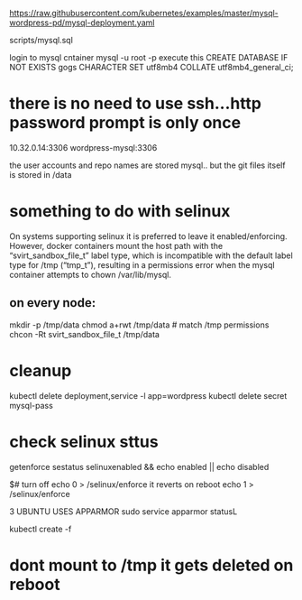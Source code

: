 https://raw.githubusercontent.com/kubernetes/examples/master/mysql-wordpress-pd/mysql-deployment.yaml

scripts/mysql.sql

login to mysql cntainer
mysql -u root -p
execute this
CREATE DATABASE IF NOT EXISTS gogs CHARACTER SET utf8mb4 COLLATE utf8mb4_general_ci;

# there is no need to use ssh...http password prompt is only once

10.32.0.14:3306
wordpress-mysql:3306

the user accounts and repo names are stored mysql..
but the git files itself is stored in /data 

# something to do with selinux

On systems supporting selinux it is preferred to leave it enabled/enforcing. However, docker containers mount the host path with the “svirt_sandbox_file_t” label type, which is incompatible with the default label type for /tmp (“tmp_t”), resulting in a permissions error when the mysql container attempts to chown /var/lib/mysql.

## on every node:
mkdir -p /tmp/data
chmod a+rwt /tmp/data  # match /tmp permissions
chcon -Rt svirt_sandbox_file_t /tmp/data

# cleanup
kubectl delete deployment,service -l app=wordpress
kubectl delete secret mysql-pass

# check selinux sttus
getenforce
sestatus
selinuxenabled && echo enabled || echo disabled

$# turn off
echo 0 > /selinux/enforce
it reverts on  reboot
echo 1 > /selinux/enforce

3 UBUNTU USES APPARMOR
 sudo service apparmor statusL

 kubectl create -f

 # dont mount to /tmp it gets deleted on reboot